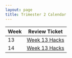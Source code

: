 ```yaml
---
layout: page
title: Trimester 2 Calendar
---
```


| Week |   Review Ticket  | 
| ---- | ---------------- | 
|   13  | <a href="https://github.com/kayleehou/myproject/issues/23#issue-1454030965" rel="nofollow">Week 13 Hacks</a> |  
|   14  | <a href="https://github.com/kayleehou/myproject/issues/24#issue-1472003729" rel="nofollow">Week 13 Hacks</a> |    